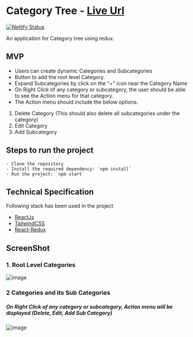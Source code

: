 # Category Tree - [Live Url](https://category-tree.netlify.app/)

[![Netlify Status](https://api.netlify.com/api/v1/badges/92f1677a-f125-4570-8885-673e27a5767e/deploy-status)](https://app.netlify.com/sites/category-tree/deploys)

An application for Category tree using redux.

## MVP

- Users can create dynamic Categories and Subcategories
- Button to add the root level Category.
- Expand Subcategories by click on the “+” icon near the Category Name
- On Right Click of any category or subcategory, the user should be able to see the Action
menu for that category.
- The Action menu should include the below options.
1. Delete Category (This should also delete all subcategories under the category)
2. Edit Category
3. Add Subcategory

## Steps to run the project
```
- Clone the repository
- Install the required dependency: `npm install`
- Run the project: `npm start`
```

## Technical Specification

Following stack has been used in the project
- [ReactJs](https://reactjs.org/)
- [TailwindCSS](https://tailwindcss.com/)
- [React-Redux](https://react-redux.js.org/)

## ScreenShot

### 1. Root Level Categories
![image](https://user-images.githubusercontent.com/44355278/130896928-077d7886-fd08-442e-819e-1cc3706697e6.png)

### 2 Categories and its Sub Categories
##### On Right Click of any category or subcategory, Action menu will be displayed (Delete, Edit, Add Sub Category) 
![image](https://user-images.githubusercontent.com/44355278/130894454-aa421e50-3098-4d60-a992-3a0ec69d4c59.png)

